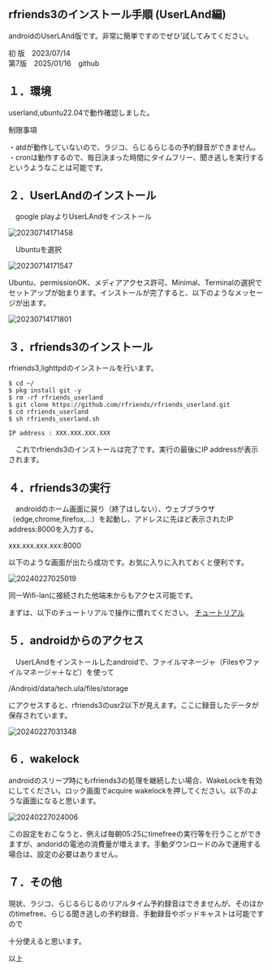 ## rfriends3のインストール手順 (UserLAnd編)  
  
androidのUserLAnd版です。非常に簡単ですのでぜひ’試してみてください。  
  
  
初 版　2023/07/14  
第7版　2025/01/16　github  
  
## １．環境  
userland,ubuntu22.04で動作確認しました。  
  
制限事項  
   
・atdが動作していないので、ラジコ、らじるらじるの予約録音ができません。   
・cronは動作するので、毎日決まった時間にタイムフリー、聞き逃しを実行するというようなことは可能です。  
  
## ２．UserLAndのインストール  
　google playよりUserLAndをインストール  
  
![20230714171458](https://github.com/user-attachments/assets/24a3bb0e-540b-4fbf-bb7b-b32bf331dd13)

　Ubuntuを選択  
  
![20230714171547](https://github.com/user-attachments/assets/c790cdba-099e-4858-b4c3-df03e0815421)
  
Ubuntu、permissionOK、メディアアクセス許可、Minimal、Terminalの選択でセットアップが始まります。インストールが完了すると、以下のようなメッセージが出ます。  
  
![20230714171801](https://github.com/user-attachments/assets/48372460-28ff-437c-af5f-9410279126cb)

## ３．rfriends3のインストール  
rfriends3,lighttpdのインストールを行います。  
  
```
$ cd ~/  
$ pkg install git -y  
$ rm -rf rfriends_userland  
$ git clone https://github.com/rfriends/rfriends_userland.git  
$ cd rfriends_userland  
$ sh rfriends_userland.sh   
  
IP address : XXX.XXX.XXX.XXX  
```  
　これでrfriends3のインストールは完了です。実行の最後にIP addressが表示されます。  
  
## ４．rfriends3の実行  
　androidのホーム画面に戻り（終了はしない）、ウェブブラウザ（edge,chrome,firefox,...）を起動し、アドレスに先ほど表示されたIP address:8000を入力する。  
  
xxx.xxx.xxx.xxx:8000  
  
以下のような画面が出たら成功です。お気に入りに入れておくと便利です。  
  
![20240227025019](https://github.com/user-attachments/assets/8967278c-360c-4d3f-845f-c6f7e105f324)
  
同一Wifi-lanに接続された他端末からもアクセス可能です。  
  
まずは、以下のチュートリアルで操作に慣れてください。
[チュートリアル](https://github.com/rfriends/rfriends3/wiki/%EF%BC%90%EF%BC%90%EF%BC%8E%E3%83%81%E3%83%A5%E3%83%BC%E3%83%88%E3%83%AA%E3%82%A2%E3%83%AB)
   
## ５．androidからのアクセス  
　UserLAndをインストールしたandroidで、ファイルマネージャ（Filesやファイルマネージャ＋など）を使って  
  
/Android/data/tech.ula/files/storage  
  
にアクセスすると、rfriends3のusr2以下が見えます。ここに録音したデータが保存されています。  
  
  
![20240227031348](https://github.com/user-attachments/assets/3405d8fe-dbfb-4e20-88ec-10a4338e5e31)

  
## ６．wakelock  
androidのスリープ時にもrfriends3の処理を継続したい場合、WakeLockを有効にしてください。ロック画面でacquire wakelockを押してください。以下のような画面になると思います。  
  
  
![20240227024006](https://github.com/user-attachments/assets/adc5b031-42c4-4694-bb97-b6271b115a9f)

  
この設定をおこなうと、例えば毎朝05:25にtimefreeの実行等を行うことができますが、andoridの電池の消費量が増えます。手動ダウンロードのみで運用する場合は、設定の必要はありません。  
  
## ７．その他  
現状、ラジコ、らじるらじるのリアルタイム予約録音はできませんが、そのほかのtimefree、らじる聞き逃しの予約録音、手動録音やポッドキャストは可能ですので  
  
十分使えると思います。  
  
   
  
以上  
  

